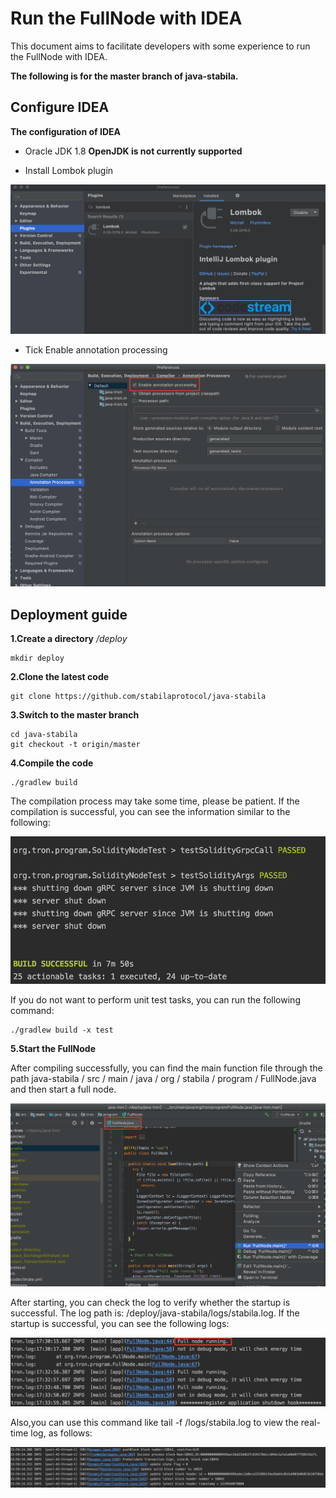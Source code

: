 # Run the FullNode with IDEA

This document aims to facilitate developers with some experience to run the FullNode with IDEA.

**The following is for the master branch of java-stabila.**
## Configure IDEA
**The configuration of IDEA**

- Oracle JDK 1.8 **OpenJDK is not currently supported**

- Install Lombok plugin

![](https://github.com/stabilaprotocol/documentation-en/blob/master/images/lombok.png)

- Tick Enable annotation processing

![](https://github.com/stabilaprotocol/documentation-en/blob/master/images/annnotation.png)

## Deployment guide
**1.Create a directory**
_/deploy_

```text
mkdir deploy
```

**2.Clone the latest code**

```text
git clone https://github.com/stabilaprotocol/java-stabila
```

**3.Switch to the master branch**

```text
cd java-stabila
git checkout -t origin/master
```

**4.Compile the code**

```text
./gradlew build
```
The compilation process may take some time, please be patient.
If the compilation is successful, you can see the information similar to the following:

![](https://github.com/stabilaprotocol/documentation-en/blob/master/images/build_success_test.png)

If you do not want to perform unit test tasks, you can run the following command:

```text
./gradlew build -x test
```

**5.Start the FullNode**

After compiling successfully, you can find the main function file through the path java-stabila / src / main / java / org / stabila / program / FullNode.java and then start a full node.

![](https://github.com/stabilaprotocol/documentation-en/blob/master/images/start.png)

After starting, you can check the log to verify whether the startup is successful. The log path is: /deploy/java-stabila/logs/stabila.log. If the startup is successful, you can see the following logs:

![](https://github.com/stabilaprotocol/documentation-en/blob/master/images/start_success.png)

Also,you can use this command like tail -f /logs/stabila.log to view the real-time log, as follows:

![](https://github.com/stabilaprotocol/documentation-en/blob/master/images/start_successed.png)
